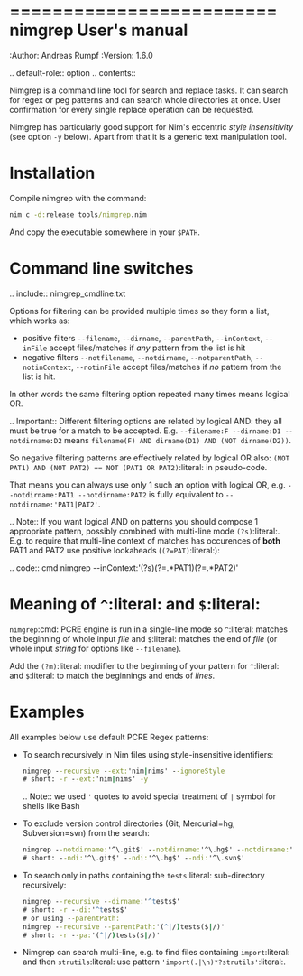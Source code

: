 =========================
  nimgrep User's manual
=========================

:Author: Andreas Rumpf
:Version: 1.6.0

.. default-role:: option
.. contents::

Nimgrep is a command line tool for search and replace tasks. It can search for
regex or peg patterns and can search whole directories at once. User
confirmation for every single replace operation can be requested.

Nimgrep has particularly good support for Nim's
eccentric *style insensitivity* (see option `-y` below).
Apart from that it is a generic text manipulation tool.


Installation
============

Compile nimgrep with the command:

  ```cmd
  nim c -d:release tools/nimgrep.nim
  ```

And copy the executable somewhere in your ``$PATH``.


Command line switches
=====================

.. include:: nimgrep_cmdline.txt

Options for filtering can be provided multiple times so they form a list,
which works as:
* positive filters
  `--filename`, `--dirname`, `--parentPath`, `--inContext`,
  `--inFile` accept files/matches if *any* pattern from the list is hit
* negative filters
  `--notfilename`, `--notdirname`, `--notparentPath`, `--notinContext`,
  `--notinFile` accept files/matches if *no* pattern from the list is hit.

In other words the same filtering option repeated many times means logical OR.

.. Important::
  Different filtering options are related by logical AND: they all must
  be true for a match to be accepted.
  E.g. `--filename:F --dirname:D1 --notdirname:D2` means
  `filename(F) AND dirname(D1) AND (NOT dirname(D2))`.

So negative filtering patterns are effectively related by logical OR also:
`(NOT PAT1) AND (NOT PAT2) == NOT (PAT1 OR PAT2)`:literal: in pseudo-code.

That means you can always use only 1 such an option with logical OR, e.g.
`--notdirname:PAT1 --notdirname:PAT2` is fully equivalent to
`--notdirname:'PAT1|PAT2'`.

.. Note::
   If you want logical AND on patterns you should compose 1 appropriate pattern,
   possibly combined with multi-line mode `(?s)`:literal:.
   E.g. to require that multi-line context of matches has occurences of
   **both** PAT1 and PAT2 use positive lookaheads (`(?=PAT)`:literal:):
   
   .. code:: cmd
     nimgrep --inContext:'(?s)(?=.*PAT1)(?=.*PAT2)'

Meaning of `^`:literal: and `$`:literal:
========================================

`nimgrep`:cmd: PCRE engine is run in a single-line mode so
`^`:literal: matches the beginning of whole input *file* and
`$`:literal: matches the end of *file* (or whole input *string* for
options like `--filename`).

Add the `(?m)`:literal: modifier to the beginning of your pattern for
`^`:literal: and `$`:literal: to match the beginnings and ends of *lines*.

Examples
========

All examples below use default PCRE Regex patterns:

+ To search recursively in Nim files using style-insensitive identifiers:

    ```cmd
    nimgrep --recursive --ext:'nim|nims' --ignoreStyle
    # short: -r --ext:'nim|nims' -y
    ```

  .. Note:: we used `'` quotes to avoid special treatment of `|` symbol
    for shells like Bash

+ To exclude version control directories (Git, Mercurial=hg, Subversion=svn)
  from the search:
    ```cmd
    nimgrep --notdirname:'^\.git$' --notdirname:'^\.hg$' --notdirname:'^\.svn$'
    # short: --ndi:'^\.git$' --ndi:'^\.hg$' --ndi:'^\.svn$'
    ```
+ To search only in paths containing the `tests`:literal: sub-directory
  recursively:
    ```cmd
    nimgrep --recursive --dirname:'^tests$'
    # short: -r --di:'^tests$'
    # or using --parentPath:
    nimgrep --recursive --parentPath:'(^|/)tests($|/)'
    # short: -r --pa:'(^|/)tests($|/)'
    ```
+ Nimgrep can search multi-line, e.g. to find files containing `import`:literal:
  and then `strutils`:literal: use pattern `'import(.|\n)*?strutils'`:literal:.
